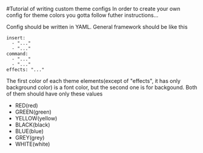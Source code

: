 #Tutorial of writing custom theme configs
In order to create your own config for theme colors
you gotta follow futher instructions...

Config should be written in YAML. General framework should be like this

```
insert:
  - "..."
  - "..."
command:
  - "..."
  - "..."
effects: "..."
```
The first color of each theme elements(except of "effects", it has only background color) is a font color, but the
second one is for backgound. Both of them should have only these values
 - RED(red)
 - GREEN(green)
 - YELLOW(yellow)
 - BLACK(black)
 - BLUE(blue)
 - GREY(grey)
 - WHITE(white)